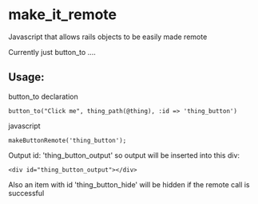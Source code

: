 make_it_remote
==============

Javascript that allows rails objects to be easily made remote

Currently just button_to ....

Usage:
------

button_to declaration

    button_to("Click me", thing_path(@thing), :id => 'thing_button')

javascript

    makeButtonRemote('thing_button');

Output id: 'thing_button_output' so output will be inserted into this div:

    <div id="thing_button_output"></div>

Also an item with id 'thing_button_hide' will be hidden if the remote call
is successful